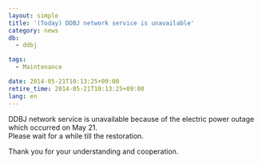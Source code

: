 ```yaml
---
layout: simple
title: '(Today) DDBJ network service is unavailable'
category: news
db:
  - ddbj

tags:
  - Maintenance

date: 2014-05-21T10:13:25+09:00
retire_time: 2014-05-21T10:13:25+09:00
lang: en
---
```


<p>DDBJ network service is unavailable because of the electric power outage which occurred on May 21.<br>Please wait for a while till the restoration.</p>

<p>Thank you for your understanding and cooperation.</p>
